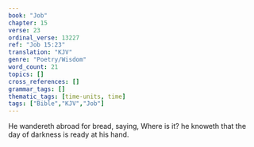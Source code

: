 ```yaml
---
book: "Job"
chapter: 15
verse: 23
ordinal_verse: 13227
ref: "Job 15:23"
translation: "KJV"
genre: "Poetry/Wisdom"
word_count: 21
topics: []
cross_references: []
grammar_tags: []
thematic_tags: [time-units, time]
tags: ["Bible","KJV","Job"]
---
```

He wandereth abroad for bread, saying, Where is it? he knoweth that the day of darkness is ready at his hand.

